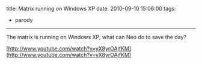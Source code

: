 title: Matrix running on Windows XP
date: 2010-09-10 15:06:00
tags: 
- parody
---

The matrix is running on Windows XP, what can Neo do to save the day?

[http://www.youtube.com/watch?v=yX8yrOAjfKM](http://www.youtube.com/watch?v=yX8yrOAjfKM)
